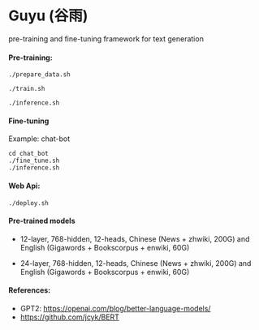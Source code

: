 # Guyu (谷雨)
pre-training and fine-tuning framework for text generation

#### Pre-training:

```
./prepare_data.sh
```

```
./train.sh
```

```
./inference.sh
```

#### Fine-tuning
Example: chat-bot

```
cd chat_bot
./fine_tune.sh
./inference.sh
```

#### Web Api:
```
./deploy.sh
```

#### Pre-trained models
- 12-layer, 768-hidden, 12-heads, Chinese (News + zhwiki, 200G) and English (Gigawords + Bookscorpus + enwiki, 60G) 

- 24-layer, 768-hidden, 12-heads, Chinese (News + zhwiki, 200G) and English (Gigawords + Bookscorpus + enwiki, 60G) 

#### References:
- GPT2: https://openai.com/blog/better-language-models/
- https://github.com/jcyk/BERT
